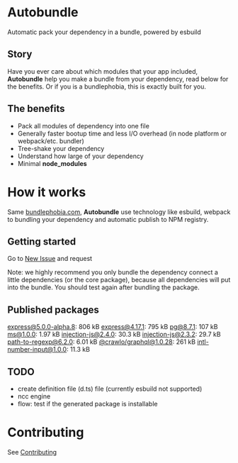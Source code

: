 # Autobundle

Automatic pack your dependency in a bundle, powered by esbuild

## Story
Have you ever care about which modules that your app included,
**Autobundle** help you make a bundle from your dependency, read below for the benefits.
Or if you is a bundlephobia, this is exactly built for you.

## The benefits
- Pack all modules of dependency into one file
- Generally faster bootup time and less I/O overhead (in node platform or webpack/etc. bundler)
- Tree-shake your dependency
- Understand how large of your dependency
- Minimal **node_modules**

# How it works
Same [bundlephobia.com](https://bundlephobia.com), **Autobundle** use technology like esbuild, webpack to bundling your dependency and automatic publish
to NPM registry.

## Getting started
Go to [New Issue](https://github.com/clgtIO/autobundle/issues/new/choose) and request

Note: we highly recommend you only bundle the dependency connect a little dependencies (or the core package), because all dependencies will put into the bundle.
You should test again after bundling the package.   

## Published packages

<!--PUBLISHED_PACKAGE_START-->
[express@5.0.0-alpha.8](./autobundle-bundles/express/5.0.0-alpha.8): 806 kB
[express@4.17.1](./autobundle-bundles/express/4.17.1): 795 kB
[pg@8.7.1](./autobundle-bundles/pg/8.7.1): 107 kB
[ms@1.0.0](./autobundle-bundles/ms/1.0.0): 1.97 kB
[injection-js@2.4.0](./autobundle-bundles/injection-js/2.4.0): 30.3 kB
[injection-js@2.3.2](./autobundle-bundles/injection-js/2.3.2): 29.7 kB
[path-to-regexp@6.2.0](./autobundle-bundles/path-to-regexp/6.2.0): 6.01 kB
[@crawlo/graphql@1.0.28](./autobundle-bundles/@crawlo/graphql/1.0.28): 261 kB
[intl-number-input@1.0.0](./autobundle-bundles/intl-number-input/1.0.0): 11.3 kB
<!--PUBLISHED_PACKAGE_END-->

## TODO
- create definition file (d.ts) file (currently esbuild not supported)
- ncc engine
- flow: test if the generated package is installable 

# Contributing

See [Contributing](./CONTRIBUTING.md)
